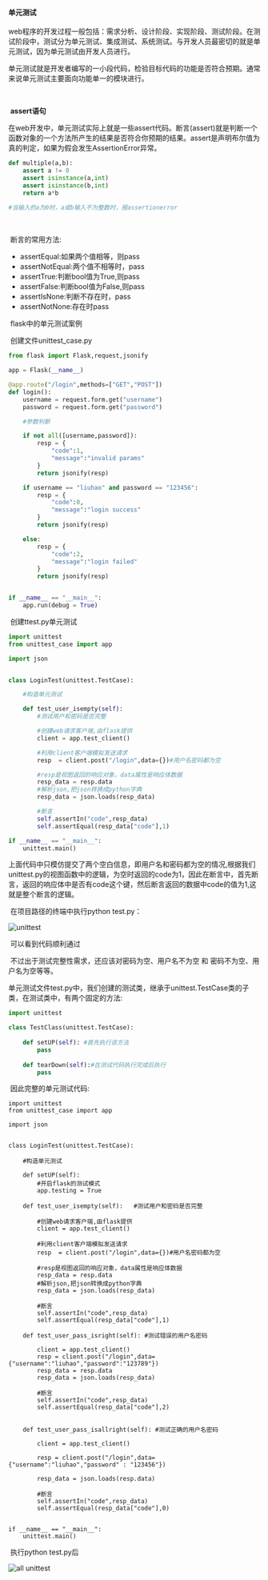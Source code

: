 #### 单元测试



​	web程序的开发过程一般包括：需求分析、设计阶段、实现阶段、测试阶段。在测试阶段中，测试分为单元测试、集成测试、系统测试。与开发人员最密切的就是单元测试，因为单元测试由开发人员进行。

​	单元测试就是开发者编写的一小段代码，检验目标代码的功能是否符合预期。通常来说单元测试主要面向功能单一的模块进行。

​	

​	**assert语句**

​	在web开发中，单元测试实际上就是一些assert代码。断言(assert)就是判断一个函数对象的一个方法所产生的结果是否符合你预期的结果。assert是声明布尔值为真的判定，如果为假会发生AssertionError异常。

```python
def multiple(a,b):
	assert a != 0
	assert isinstance(a,int)
	assert isinstance(b,int)
	return a*b
	
#当输入的a为0时，a或b输入不为整数时，报assertionerror
```

​	

​	断言的常用方法:

* assertEqual:如果两个值相等，则pass
* assertNotEqual:两个值不相等时，pass
* assertTrue:判断bool值为True,则pass
* assertFalse:判断bool值为False,则pass
* assertIsNone:判断不存在时，pass
* assertNotNone:存在时pass



​	flask中的单元测试案例

​	创建文件unittest_case.py

```python
from flask import Flask,request,jsonify

app = Flask(__name__)

@app.route("/login",methods=["GET","POST"])
def login():
    username = request.form.get("username")
    password = request.form.get("password")

    #参数判断

    if not all([username,password]):
        resp = {
            "code":1,
            "message":"invalid params"
        }
        return jsonify(resp)

    if username == "liuhao" and password == "123456":
        resp = {
            "code":0,
            "message":"login success"
        }
        return jsonify(resp)

    else:
        resp = {
            "code":2,
            "message":"login failed"
        }
        return jsonify(resp)


if __name__ == "__main__":
    app.run(debug = True)
```

​	创建ttest.py单元测试

```python
import unittest
from unittest_case import app

import json


class LoginTest(unittest.TestCase):

    #构造单元测试

    def test_user_isempty(self):
        #测试用户和密码是否完整

        #创建web请求客户端,由flask提供
        client = app.test_client()

        #利用client客户端模拟发送请求
        resp  = client.post("/login",data={})#用户名密码都为空

        #resp是视图返回的响应对象，data属性是响应体数据
        resp_data = resp.data
        #解析json,把json转换成python字典
        resp_data = json.loads(resp_data)

        #断言
        self.assertIn("code",resp_data)
        self.assertEqual(resp_data["code"],1)

if __name__ == "__main__":
    unittest.main()

```

​	上面代码中只模仿提交了两个空白信息，即用户名和密码都为空的情况,根据我们unittest.py的视图函数中的逻辑，为空时返回的code为1，因此在断言中，首先断言，返回的响应体中是否有code这个键，然后断言返回的数据中code的值为1,这就是整个断言的逻辑。

​	在项目路径的终端中执行python test.py：

![unittest](/home/liuhao/Pictures/unittest_res.png)

​	可以看到代码顺利通过

​	不过出于测试完整性需求，还应该对密码为空、用户名不为空 和 密码不为空、用户名为空等等。

​	单元测试文件test.py中，我们创建的测试类，继承于unittest.TestCase类的子类，在测试类中，有两个固定的方法:

```python
import unittest

class TestClass(unittest.TestCase):
	
	def setUP(self): #首先执行该方法
		pass
	
	def tearDown(self):#在测试代码执行完成后执行
		pass
```



​	因此完整的单元测试代码:

```
import unittest
from unittest_case import app

import json


class LoginTest(unittest.TestCase):

    #构造单元测试

    def setUP(self):
        #开启flask的测试模式
        app.testing = True

    def test_user_isempty(self):   #测试用户和密码是否完整
       
        #创建web请求客户端,由flask提供
        client = app.test_client()

        #利用client客户端模拟发送请求
        resp  = client.post("/login",data={})#用户名密码都为空

        #resp是视图返回的响应对象，data属性是响应体数据
        resp_data = resp.data
        #解析json,把json转换成python字典
        resp_data = json.loads(resp_data)

        #断言
        self.assertIn("code",resp_data)
        self.assertEqual(resp_data["code"],1)

    def test_user_pass_isright(self): #测试错误的用户名密码
 		
 		client = app.test_client()
        resp = client.post("/login",data={"username":"liuhao","password":"123789"})
        resp_data = resp.data
        resp_data = json.loads(resp_data)

        #断言
        self.assertIn("code",resp_data)
        self.assertEqual(resp_data["code"],2)


    def test_user_pass_isallright(self): #测试正确的用户名密码
    
    	client = app.test_client()
    	
        resp = client.post("/login",data={"username":"liuhao","password" : "123456"})
        
        resp_data = json.loads(resp.data)
        
        #断言
        self.assertIn("code",resp_data)
        self.assertEqual(resp_data["code"],0)


if __name__ == "__main__":
    unittest.main()
```

​	执行python test.py后

![all unittest](/home/liuhao/Pictures/all_unittest.png)

